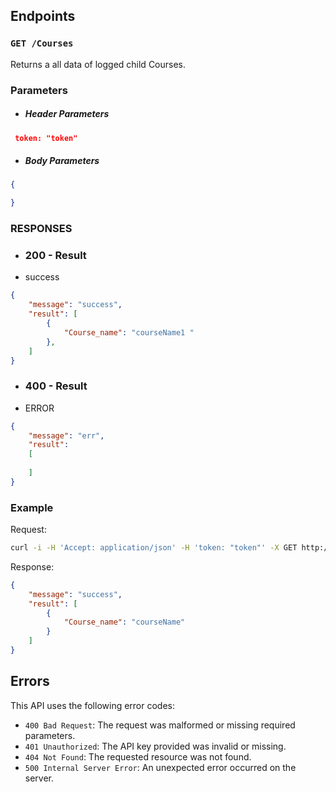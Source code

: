 ## Endpoints

### `GET /Courses`

Returns a all data of logged child Courses.

### Parameters
- ##### Header Parameters
``` Json
 token: "token"
```
- ##### Body Parameters
``` Json
{

}

```

### RESPONSES
  
- ### 200 - Result
- success
``` Json
{
    "message": "success",
    "result": [
        {
            "Course_name": "courseName1 "
        },
    ]
}
```
- ### 400 - Result
- ERROR 
``` Json
{
    "message": "err",
    "result": 
    [
	    
    ]
}
```

### Example

Request:

``` bash
curl -i -H 'Accept: application/json' -H 'token: "token"' -X GET http://localhost:9000/child/Courses
```

Response:

```json
{
    "message": "success",
    "result": [
        {
            "Course_name": "courseName"
        }
    ]
}
```

## Errors

This API uses the following error codes:

- `400 Bad Request`: The request was malformed or missing required parameters.
- `401 Unauthorized`: The API key provided was invalid or missing.
- `404 Not Found`: The requested resource was not found.
- `500 Internal Server Error`: An unexpected error occurred on the server.